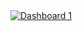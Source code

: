 <div class='tableauPlaceholder' id='viz1663859777259' style='position: relative'><noscript><a href='#'><img alt='Dashboard 1 ' src='https:&#47;&#47;public.tableau.com&#47;static&#47;images&#47;Co&#47;Covid-19-US_16638595525580&#47;Dashboard1&#47;1_rss.png' style='border: none' /></a></noscript><object class='tableauViz'  
style='display:none;'><param name='host_url' value='https%3A%2F%2Fpublic.tableau.com%2F' /> <param name='embed_code_version' value='3' /> <param name='site_root' value='' /><param name='name' value='Covid-19-US_16638595525580&#47;Dashboard1' /><param name='tabs' value='no' /><param name='toolbar' value='yes' /><param name='static_image' value='https:&#47;&#47;public.tableau.com&#47;static&#47;images&#47;Co&#47;Covid-19-US_16638595525580&#47;Dashboard1&#47;1.png' /> <param name='animate_transition' value='yes' /><param name='display_static_image' value='yes' /><param name='display_spinner' value='yes' /><param name='display_overlay' value='yes' /><param name='display_count' value='yes' /><param name='language' value='en-US' /><param name='filter' value='publish=yes' /></object></div>
<script type='text/javascript'>                    
var divElement = document.getElementById('viz1663859777259');                    
var vizElement = divElement.getElementsByTagName('object')[0];                    
if ( divElement.offsetWidth > 800 ) { vizElement.style.width='1000px';vizElement.style.height='1227px';} else if ( divElement.offsetWidth > 500 ) { vizElement.style.width='1000px';vizElement.style.height='1227px';} else { vizElement.style.width='100%';vizElement.style.height='727px';}                     
var scriptElement = document.createElement('script');                    
scriptElement.src = 'https://public.tableau.com/javascripts/api/viz_v1.js';
vizElement.parentNode.insertBefore(scriptElement, vizElement);                
</script>

